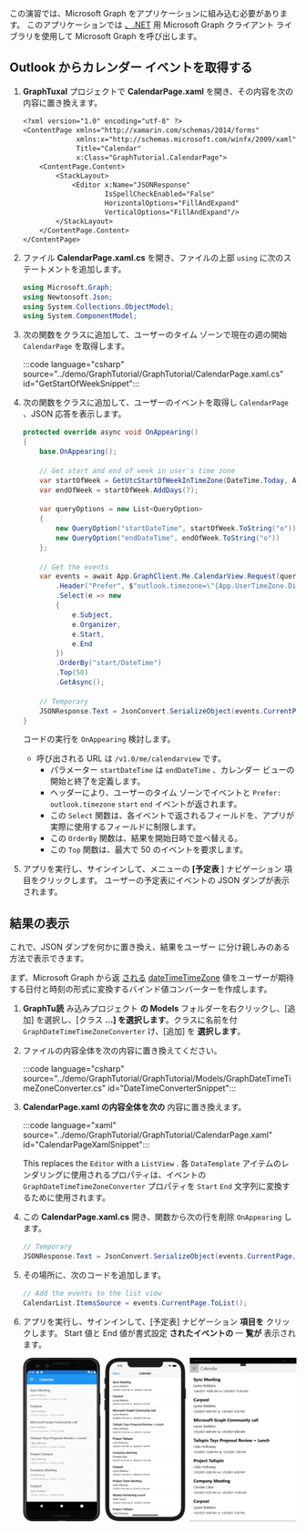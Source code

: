 <!-- markdownlint-disable MD002 MD041 -->

この演習では、Microsoft Graph をアプリケーションに組み込む必要があります。 このアプリケーションでは [、.NET](https://github.com/microsoftgraph/msgraph-sdk-dotnet) 用 Microsoft Graph クライアント ライブラリを使用して Microsoft Graph を呼び出します。

## <a name="get-calendar-events-from-outlook"></a>Outlook からカレンダー イベントを取得する

1. **GraphTuxal** プロジェクトで **CalendarPage.xaml** を開き、その内容を次の内容に置き換えます。

    ```xaml
    <?xml version="1.0" encoding="utf-8" ?>
    <ContentPage xmlns="http://xamarin.com/schemas/2014/forms"
                 xmlns:x="http://schemas.microsoft.com/winfx/2009/xaml"
                 Title="Calendar"
                 x:Class="GraphTutorial.CalendarPage">
        <ContentPage.Content>
            <StackLayout>
                <Editor x:Name="JSONResponse"
                        IsSpellCheckEnabled="False"
                        HorizontalOptions="FillAndExpand"
                        VerticalOptions="FillAndExpand"/>
            </StackLayout>
        </ContentPage.Content>
    </ContentPage>
    ```

1. ファイル **CalendarPage.xaml.cs** を開き、ファイルの上部 `using` に次のステートメントを追加します。

    ```csharp
    using Microsoft.Graph;
    using Newtonsoft.Json;
    using System.Collections.ObjectModel;
    using System.ComponentModel;
    ```

1. 次の関数をクラスに追加して、ユーザーのタイム ゾーンで現在の週の開始 `CalendarPage` を取得します。

    :::code language="csharp" source="../demo/GraphTutorial/GraphTutorial/CalendarPage.xaml.cs" id="GetStartOfWeekSnippet":::

1. 次の関数をクラスに追加して、ユーザーのイベントを取得し `CalendarPage` 、JSON 応答を表示します。

    ```csharp
    protected override async void OnAppearing()
    {
        base.OnAppearing();

        // Get start and end of week in user's time zone
        var startOfWeek = GetUtcStartOfWeekInTimeZone(DateTime.Today, App.UserTimeZone);
        var endOfWeek = startOfWeek.AddDays(7);

        var queryOptions = new List<QueryOption>
        {
            new QueryOption("startDateTime", startOfWeek.ToString("o")),
            new QueryOption("endDateTime", endOfWeek.ToString("o"))
        };

        // Get the events
        var events = await App.GraphClient.Me.CalendarView.Request(queryOptions)
            .Header("Prefer", $"outlook.timezone=\"{App.UserTimeZone.DisplayName}\"")
            .Select(e => new
            {
                e.Subject,
                e.Organizer,
                e.Start,
                e.End
            })
            .OrderBy("start/DateTime")
            .Top(50)
            .GetAsync();

        // Temporary
        JSONResponse.Text = JsonConvert.SerializeObject(events.CurrentPage, Formatting.Indented);
    }
    ```

    コードの実行を `OnAppearing` 検討します。

    - 呼び出される URL は `/v1.0/me/calendarview` です。
        - パラメーター `startDateTime` は `endDateTime` 、カレンダー ビューの開始と終了を定義します。
        - ヘッダーにより、ユーザーのタイム ゾーンでイベントと `Prefer: outlook.timezone` `start` `end` イベントが返されます。
        - この `Select` 関数は、各イベントで返されるフィールドを、アプリが実際に使用するフィールドに制限します。
        - この `OrderBy` 関数は、結果を開始日時で並べ替える。
        - この `Top` 関数は、最大で 50 のイベントを要求します。

1. アプリを実行し、サインインして、メニューの **[予定表** ] ナビゲーション 項目をクリックします。 ユーザーの予定表にイベントの JSON ダンプが表示されます。

## <a name="display-the-results"></a>結果の表示

これで、JSON ダンプを何かに置き換え、結果をユーザー に分け親しみのある方法で表示できます。

まず、Microsoft Graph から返 [される](/xamarin/xamarin-forms/xaml/xaml-basics/data-binding-basics#binding-value-converters) [dateTimeTimeZone](/graph/api/resources/datetimetimezone?view=graph-rest-1.0) 値をユーザーが期待する日付と時刻の形式に変換するバインド値コンバーターを作成します。

1. **GraphTu読** み込みプロジェクト **の Models** フォルダーを右クリックし、[追加] を選択し、[クラス **...] を選択します**。クラスに名前を付 `GraphDateTimeTimeZoneConverter` け、[追加] を **選択します**。

1. ファイルの内容全体を次の内容に置き換えてください。

    :::code language="csharp" source="../demo/GraphTutorial/GraphTutorial/Models/GraphDateTimeTimeZoneConverter.cs" id="DateTimeConverterSnippet":::

1. **CalendarPage.xaml の内容全体を次の** 内容に置き換えます。

    :::code language="xaml" source="../demo/GraphTutorial/GraphTutorial/CalendarPage.xaml" id="CalendarPageXamlSnippet":::

    This replaces the `Editor` with a `ListView` . 各 `DataTemplate` アイテムのレンダリングに使用されるプロパティは、イベントの `GraphDateTimeTimeZoneConverter` プロパティを `Start` `End` 文字列に変換するために使用されます。

1. この **CalendarPage.xaml.cs** 開き、関数から次の行を削除 `OnAppearing` します。

    ```csharp
    // Temporary
    JSONResponse.Text = JsonConvert.SerializeObject(events.CurrentPage, Formatting.Indented);
    ```

1. その場所に、次のコードを追加します。

    ```csharp
    // Add the events to the list view
    CalendarList.ItemsSource = events.CurrentPage.ToList();
    ```

1. アプリを実行し、サインインして、[予定表] ナビゲーション **項目を** クリックします。 Start 値と End 値が書式設定 **されたイベントの** 一 **覧が** 表示されます。

    ![イベント表のスクリーンショット](./images/calendar-page.png)
